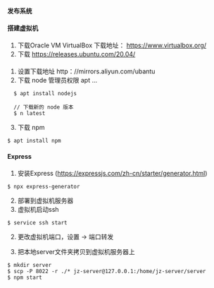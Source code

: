 #### 发布系统

#### 搭建虚拟机
1. 下载Oracle VM VirtualBox 下载地址： https://www.virtualbox.org/
2. 下载 https://releases.ubuntu.com/20.04/

#### 
1. 设置下载地址 http：//mirrors.aliyun.com/ubantu
2. 下载 node 管理员权限 apt ...
```
  $ apt install nodejs

  // 下载新的 node 版本
  $ n latest
```
3. 下载 npm
```
$ apt install npm
```

#### Express 
1. 安装Express (https://expressjs.com/zh-cn/starter/generator.html)
```
$ npx express-generator
```
2. 部署到虚拟机服务器
  1. 虚拟机启动ssh
  ```
  $ service ssh start
  ```
  2. 更改虚拟机端口，设置 -> 端口转发
  
  3. 把本地server文件夹拷贝到虚拟机服务器上
  ```
  $ mkdir server
  $ scp -P 8022 -r ./* jz-server@127.0.0.1:/home/jz-server/server
  $ npm start
  ```